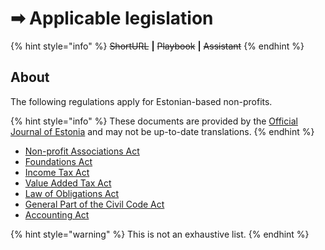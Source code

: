 # ➡ Applicable legislation

{% hint style="info" %}
~~ShortURL~~ **|** ~~Playbook~~ **|** ~~Assistant~~
{% endhint %}

## About

The following regulations apply for Estonian-based non-profits.

{% hint style="info" %}
These documents are provided by the [Official Journal of Estonia](https://www.riigiteataja.ee/en/) and may not be up-to-date translations.
{% endhint %}

* [Non-profit Associations Act](https://www.riigiteataja.ee/en/eli/ee/510042014003/consolide/current)
* [Foundations Act](https://www.riigiteataja.ee/en/eli/ee/510042014001/consolide/current)
* [Income Tax Act](https://www.riigiteataja.ee/en/eli/ee/528082014008/consolide/current)
* [Value Added Tax Act](https://www.riigiteataja.ee/en/eli/ee/528082014006/consolide/current)
* [Law of Obligations Act](https://www.riigiteataja.ee/en/eli/ee/513062014001/consolide/current)
* [General Part of the Civil Code Act](https://www.riigiteataja.ee/en/eli/ee/528032014002/consolide/current)
* [Accounting Act](https://www.riigiteataja.ee/en/eli/ee/501042014003/consolide/current)

{% hint style="warning" %}
This is not an exhaustive list.
{% endhint %}
